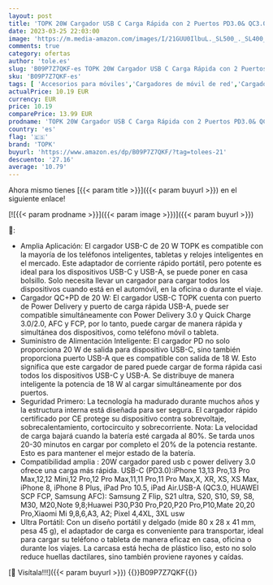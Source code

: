 ```yaml
---
layout: post
title: 'TOPK 20W Cargador USB C Carga Rápida con 2 Puertos PD3.0& QC3.0 Cargador Móvil Tipo C Adaptador Compatible con iPhone iPad  Samsung  Pixel etc Smartphones y Tablets Blanco'
date: 2023-03-25 22:03:00
image: 'https://m.media-amazon.com/images/I/21GUU0IlbuL._SL500_._SL400_.jpg'
comments: true
category: ofertas
author: 'tole.es'
slug: 'B09P7Z7QKF-es TOPK 20W Cargador USB C Carga Rápida con 2 Puertos PD3.0&...'
sku: 'B09P7Z7QKF-es'
tags: [ 'Accesorios para móviles','Cargadores de móvil de red','Cargadores para móviles','Comunicación móvil y accesorios','Electrónica','ipad','iphone','topk','🇪🇸', ]
actualPrice: 10.19 EUR
currency: EUR
price: 10.19
comparePrice: 13.99 EUR
prodname: 'TOPK 20W Cargador USB C Carga Rápida con 2 Puertos PD3.0& QC3.0 Cargador Móvil Tipo C Adaptador Compatible con iPhone iPad  Samsung  Pixel etc Smartphones y Tablets Blanco'
country: 'es'
flag: '🇪🇸'
brand: 'TOPK'
buyurl: 'https://www.amazon.es/dp/B09P7Z7QKF/?tag=tolees-21'
descuento: '27.16'
average: '10.79'
---
```


Ahora mismo tienes [{{< param title >}}]({{< param buyurl >}}) en el siguiente enlace!

[![{{< param prodname >}}]({{< param image >}})]({{< param buyurl >}})

🔎:

- Amplia Aplicación: El cargador USB-C de 20 W TOPK es compatible con la mayoría de los teléfonos inteligentes, tabletas y relojes inteligentes en el mercado. Este adaptador de corriente rápido portátil, pero potente es ideal para los dispositivos USB-C y USB-A, se puede poner en casa bolsillo. Solo necesita llevar un cargador para cargar todos los dispositivos cuando está en el automóvil, en la oficina o durante el viaje.
- Cargador QC+PD de 20 W: El cargador USB-C TOPK cuenta con puerto de Power Delivery y puerto de carga rápida USB-A, puede ser compatible simultáneamente con Power Delivery 3.0 y Quick Charge 3.0/2.0, AFC y FCP, por lo tanto, puede cargar de manera rápida y simultánea dos dispositivos, como teléfono móvil o tableta.
- Suministro de Alimentación Inteligente: El cargador PD no solo proporciona 20 W de salida para dispositivo USB-C, sino también proporciona puerto USB-A que es compatible con salida de 18 W. Esto significa que este cargador de pared puede cargar de forma rápida casi todos los dispositivos USB-C y USB-A. Se distribuye de manera inteligente la potencia de 18 W al cargar simultáneamente por dos puertos.
- Seguridad Primero: La tecnología ha madurado durante muchos años y la estructura interna está diseñada para ser segura. El cargador rápido certificado por CE protege su dispositivo contra sobrevoltaje, sobrecalentamiento, cortocircuito y sobrecorriente. Nota: La velocidad de carga bajará cuando la batería esté cargada al 80%. Se tarda unos 20-30 minutos en cargar por completo el 20% de la potencia restante. Esto es para mantener el mejor estado de la batería.
- Compatibilidad amplia : 20W cargador pared usb c power delivery 3.0 ofrece una carga más rápida. USB-C (PD3.0):iPhone 13,13 Pro,13 Pro Max,12,12 Mini,12 Pro,12 Pro Max,11,11 Pro,11 Pro Max,X, XR, XS, XS Max, iPhone 8, iPhone 8 Plus, iPad Pro 10.5, iPad Air.USB-A (QC3.0, HUAWEI SCP FCP, Samsung AFC): Samsung Z Flip, S21 ultra, S20, S10, S9, S8, M30, M20,Note 9,8;Huawei P30,P30 Pro,P20,P20 Pro,P10,Mate 20,20 Pro,Xiaomi Mi 9,8,6,A3, A2; Pixel 4,4XL, 3XL usw
- Ultra Portátil: Con un diseño portátil y delgado (mide 80 x 28 x 41 mm, pesa 45 g), el adaptador de carga es conveniente para transportar, ideal para cargar su teléfono o tableta de manera eficaz en casa, oficina o durante los viajes. La carcasa está hecha de plástico liso, esto no solo reduce huellas dactilares, sino también proviene rayones y caídas.

[🛒 Visítala!!!]({{< param buyurl >}})
{{<world>}}B09P7Z7QKF{{</world>}}
